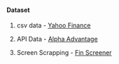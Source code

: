 #### Dataset

1. csv data - [Yahoo Finance](https://finance.yahoo.com/quote/Z/history?p=Z)

2. API Data - [Alpha Advantage](https://www.alphavantage.co/query?function=BALANCE_SHEET&symbol=Z)

3. Screen Scrapping - [Fin Screener](https://www.finscreener.com/tittech/technical-analysis?&cp=7627&tframe=4)
